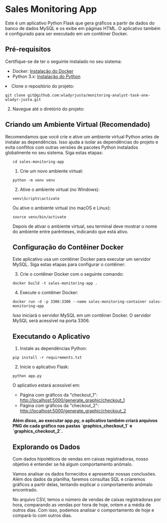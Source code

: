 <h1>Sales Monitoring App</h1>

<p>Este é um aplicativo Python Flask que gera gráficos a partir de dados do banco de dados MySQL e os exibe em páginas HTML. O aplicativo também é configurado para ser executado em um contêiner Docker.</p>

 <h2>Pré-requisitos</h2>

  <p>Certifique-se de ter o seguinte instalado no seu sistema:</p>
   <ul>
     <li>Docker: <a href="https://docs.docker.com/get-docker/">Instalação do Docker</a></li>
      <li>Python 3.x: <a href="https://www.python.org/downloads/">Instalação do Python</a></li>
  </ul>

  <li>Clone o repositório do projeto:</li>
 </ol>

 <pre><code>git clone git@github.com:wladyrjusta/monitoring-analyst-task-one-wladyr-justa.git</code></pre>

 <ol start="2">
    <li>Navegue até o diretório do projeto:</li>
 </ol>

<h2>Criando um Ambiente Virtual (Recomendado)</h2>

<p>Recomendamos que você crie e ative um ambiente virtual Python antes de instalar as dependências. Isso ajuda a isolar as dependências do projeto e evita conflitos com outras versões de pacotes Python instalados globalmente no seu sistema. Siga estas etapas:</p>
<ol start="1">

 <pre><code>cd sales-monitoring-app</code></pre>

 <ol>
    <li>Crie um novo ambiente virtual:</li>
 </ol>

 <pre><code>python -m venv venv</code></pre>

 <ol start="2">
   <li>Ative o ambiente virtual (no Windows):</li>
 </ol>

<pre><code>venv\Scripts\activate</code></pre>

<p>Ou ative o ambiente virtual (no macOS e Linux):</p>

<pre><code>source venv/bin/activate</code></pre>

<p>Depois de ativar o ambiente virtual, seu terminal deve mostrar o nome do ambiente entre parênteses, indicando que está ativo.</p>

<h2>Configuração do Contêiner Docker</h2>

<p>Este aplicativo usa um contêiner Docker para executar um servidor MySQL. Siga estas etapas para configurar o contêiner:</p>

 <ol start="3">
  <li>Crie o contêiner Docker com o seguinte comando:</li>
 </ol>

<pre><code>docker build -t sales-monitoring-app .</code></pre>

 <ol start="4">
  <li>Execute o contêiner Docker:</li>
 </ol>

 <pre><code>docker run -d -p 3306:3306 --name sales-monitoring-container sales-monitoring-app</code></pre>

 <p>Isso iniciará o servidor MySQL em um contêiner Docker. O servidor MySQL será acessível na porta 3306.</p>

 <h2>Executando o Aplicativo</h2>

 <ol start="1">
   <li>Instale as dependências Python:</li>
 </ol>

<pre><code>pip install -r requirements.txt</code></pre>

<ol start="2">
 <li>Inicie o aplicativo Flask:</li>
</ol>

<pre><code>python app.py</code></pre>

<p>O aplicativo estará acessível em:</p>

<ul>
 <li>Página com gráficos da "checkout_1": <a href="http://localhost:5000/generate_graphic/checkout_1">http://localhost:5000/generate_graphic/checkout_1</a></li>
 <li>Página com gráficos da "checkout_2": <a href="http://localhost:5000/generate_graphic/checkout_2">http://localhost:5000/generate_graphic/checkout_2</a></li>
</ul>

<p><strong>Além disso, ao executar app.py, o aplicativo também criará arquivos PNG de cada gráfico nas pastas `graphics_checkout_1` e `graphics_checkout_2`.</strong></p>

<h2>Explorando os Dados</h2>

<p>Com dados hipotéticos de vendas em caixas registradoras, nosso objetivo é entender se há algum comportamento anômalo.</p>

<p>Vamos analisar os dados fornecidos e apresentar nossas conclusões. Além dos dados da planilha, faremos consultas SQL e criaremos gráficos a partir delas, tentando explicar o comportamento anômalo encontrado.</p>

<p>No arquivo CSV, temos o número de vendas de caixas registradoras por hora, comparando as vendas por hora de hoje, ontem e a média de outros dias. Com isso, podemos analisar o comportamento de hoje e compará-lo com outros dias.</p>



